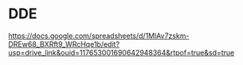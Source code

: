 # DDE
https://docs.google.com/spreadsheets/d/1MlAv7zskm-DREw68_BXRft9_WRcHqe1b/edit?usp=drive_link&ouid=117653001690642948364&rtpof=true&sd=true
